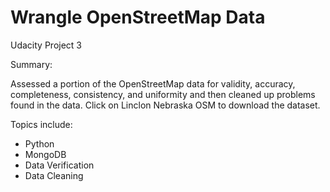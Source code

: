 # Wrangle OpenStreetMap Data
Udacity Project 3

Summary:

Assessed a portion of the OpenStreetMap data for validity, accuracy, completeness, consistency, and uniformity and then cleaned up problems found in the data. Click on Linclon Nebraska OSM to download the dataset. 

Topics include:

- Python
- MongoDB
- Data Verification
- Data Cleaning 
